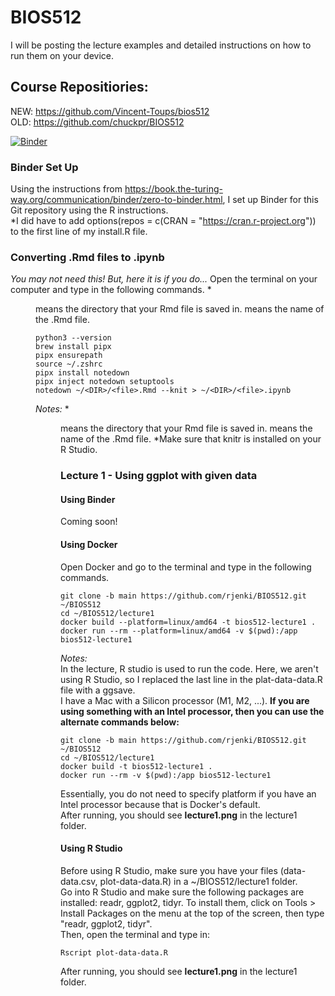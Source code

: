 # BIOS512

I will be posting the lecture examples and detailed instructions on how to run them on your device. 

## Course Repositiories:
NEW: https://github.com/Vincent-Toups/bios512  
OLD: https://github.com/chuckpr/BIOS512

[![Binder](https://mybinder.org/badge_logo.svg)](https://mybinder.org/v2/gh/rjenki/BIOS512/HEAD)

### Binder Set Up
Using the instructions from https://book.the-turing-way.org/communication/binder/zero-to-binder.html, I set up Binder for this Git repository using the R instructions.  
*I did have to add options(repos = c(CRAN = "https://cran.r-project.org")) to the first line of my install.R file.

### Converting .Rmd files to .ipynb
*You may not need this! But, here it is if you do...*
Open the terminal on your computer and type in the following commands. 
*<DIR> means the directory that your Rmd file is saved in. <file> means the name of the .Rmd file.
```
python3 --version
brew install pipx
pipx ensurepath
source ~/.zshrc
pipx install notedown
pipx inject notedown setuptools
notedown ~/<DIR>/<file>.Rmd --knit > ~/<DIR>/<file>.ipynb
```
*Notes:* 
*<DIR> means the directory that your Rmd file is saved in. <file> means the name of the .Rmd file.
*Make sure that knitr is installed on your R Studio.

### Lecture 1 - Using ggplot with given data
#### Using Binder
Coming soon!  

#### Using Docker
Open Docker and go to the terminal and type in the following commands.
```
git clone -b main https://github.com/rjenki/BIOS512.git ~/BIOS512
cd ~/BIOS512/lecture1
docker build --platform=linux/amd64 -t bios512-lecture1 .
docker run --rm --platform=linux/amd64 -v $(pwd):/app bios512-lecture1
```
*Notes:*  
In the lecture, R studio is used to run the code. Here, we aren't using R Studio, so I replaced the last line in the plat-data-data.R file with a ggsave.  
I have a Mac with a Silicon processor (M1, M2, ...). **If you are using something with an Intel processor, then you can use the alternate commands below:**
```
git clone -b main https://github.com/rjenki/BIOS512.git ~/BIOS512
cd ~/BIOS512/lecture1
docker build -t bios512-lecture1 .
docker run --rm -v $(pwd):/app bios512-lecture1
```
Essentially, you do not need to specify platform if you have an Intel processor because that is Docker's default.  
After running, you should see **lecture1.png** in the lecture1 folder.  

#### Using R Studio
Before using R Studio, make sure you have your files (data-data.csv, plot-data-data.R) in a ~/BIOS512/lecture1 folder.  
Go into R Studio and make sure the following packages are installed: readr, ggplot2, tidyr. To install them, click on Tools > Install Packages on the menu at the top of the screen, then type "readr, ggplot2, tidyr".  
Then, open the terminal and type in:
```
Rscript plot-data-data.R
```
After running, you should see **lecture1.png** in the lecture1 folder.
